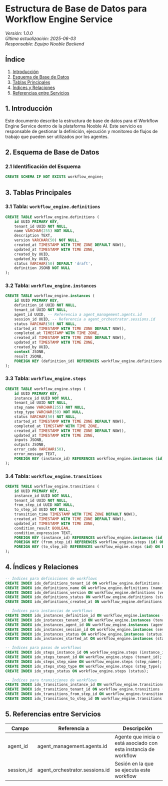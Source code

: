 # Estructura de Base de Datos para Workflow Engine Service

*Versión: 1.0.0*  
*Última actualización: 2025-06-03*  
*Responsable: Equipo Nooble Backend*

## Índice
1. [Introducción](#1-introducción)
2. [Esquema de Base de Datos](#2-esquema-de-base-de-datos)
3. [Tablas Principales](#3-tablas-principales)
4. [Índices y Relaciones](#4-índices-y-relaciones)
5. [Referencias entre Servicios](#5-referencias-entre-servicios)

## 1. Introducción

Este documento describe la estructura de base de datos para el Workflow Engine Service dentro de la plataforma Nooble AI. Este servicio es responsable de gestionar la definición, ejecución y monitoreo de flujos de trabajo que pueden ser utilizados por los agentes.

## 2. Esquema de Base de Datos

### 2.1 Identificación del Esquema

```sql
CREATE SCHEMA IF NOT EXISTS workflow_engine;
```

## 3. Tablas Principales

### 3.1 Tabla: `workflow_engine.definitions`

```sql
CREATE TABLE workflow_engine.definitions (
    id UUID PRIMARY KEY,
    tenant_id UUID NOT NULL,
    name VARCHAR(255) NOT NULL,
    description TEXT,
    version VARCHAR(50) NOT NULL,
    created_at TIMESTAMP WITH TIME ZONE DEFAULT NOW(),
    updated_at TIMESTAMP WITH TIME ZONE,
    created_by UUID,
    updated_by UUID,
    status VARCHAR(50) DEFAULT 'draft',
    definition JSONB NOT NULL
);
```

### 3.2 Tabla: `workflow_engine.instances`

```sql
CREATE TABLE workflow_engine.instances (
    id UUID PRIMARY KEY,
    definition_id UUID NOT NULL,
    tenant_id UUID NOT NULL,
    agent_id UUID, -- Referencia a agent_management.agents.id
    session_id UUID, -- Referencia a agent_orchestrator.sessions.id
    status VARCHAR(50) NOT NULL,
    started_at TIMESTAMP WITH TIME ZONE DEFAULT NOW(),
    completed_at TIMESTAMP WITH TIME ZONE,
    created_at TIMESTAMP WITH TIME ZONE DEFAULT NOW(),
    updated_at TIMESTAMP WITH TIME ZONE,
    created_by UUID,
    context JSONB,
    result JSONB,
    FOREIGN KEY (definition_id) REFERENCES workflow_engine.definitions (id) ON DELETE CASCADE
);
```

### 3.3 Tabla: `workflow_engine.steps`

```sql
CREATE TABLE workflow_engine.steps (
    id UUID PRIMARY KEY,
    instance_id UUID NOT NULL,
    tenant_id UUID NOT NULL,
    step_name VARCHAR(255) NOT NULL,
    step_type VARCHAR(50) NOT NULL,
    status VARCHAR(50) NOT NULL,
    started_at TIMESTAMP WITH TIME ZONE DEFAULT NOW(),
    completed_at TIMESTAMP WITH TIME ZONE,
    created_at TIMESTAMP WITH TIME ZONE DEFAULT NOW(),
    updated_at TIMESTAMP WITH TIME ZONE,
    inputs JSONB,
    outputs JSONB,
    error_code VARCHAR(50),
    error_message TEXT,
    FOREIGN KEY (instance_id) REFERENCES workflow_engine.instances (id) ON DELETE CASCADE
);
```

### 3.4 Tabla: `workflow_engine.transitions`

```sql
CREATE TABLE workflow_engine.transitions (
    id UUID PRIMARY KEY,
    instance_id UUID NOT NULL,
    tenant_id UUID NOT NULL,
    from_step_id UUID NOT NULL,
    to_step_id UUID NOT NULL,
    transition_time TIMESTAMP WITH TIME ZONE DEFAULT NOW(),
    created_at TIMESTAMP WITH TIME ZONE DEFAULT NOW(),
    updated_at TIMESTAMP WITH TIME ZONE,
    condition_result BOOLEAN,
    condition_expression TEXT,
    FOREIGN KEY (instance_id) REFERENCES workflow_engine.instances (id) ON DELETE CASCADE,
    FOREIGN KEY (from_step_id) REFERENCES workflow_engine.steps (id) ON DELETE CASCADE,
    FOREIGN KEY (to_step_id) REFERENCES workflow_engine.steps (id) ON DELETE CASCADE
);
```

## 4. Índices y Relaciones

```sql
-- Índices para definiciones de workflows
CREATE INDEX idx_definitions_tenant_id ON workflow_engine.definitions (tenant_id);
CREATE INDEX idx_definitions_name ON workflow_engine.definitions (name);
CREATE INDEX idx_definitions_version ON workflow_engine.definitions (version);
CREATE INDEX idx_definitions_status ON workflow_engine.definitions (status);
CREATE INDEX idx_definitions_created_at ON workflow_engine.definitions (created_at);

-- Índices para instancias de workflows
CREATE INDEX idx_instances_definition_id ON workflow_engine.instances (definition_id);
CREATE INDEX idx_instances_tenant_id ON workflow_engine.instances (tenant_id);
CREATE INDEX idx_instances_agent_id ON workflow_engine.instances (agent_id);
CREATE INDEX idx_instances_session_id ON workflow_engine.instances (session_id);
CREATE INDEX idx_instances_status ON workflow_engine.instances (status);
CREATE INDEX idx_instances_started_at ON workflow_engine.instances (started_at);

-- Índices para pasos de workflows
CREATE INDEX idx_steps_instance_id ON workflow_engine.steps (instance_id);
CREATE INDEX idx_steps_tenant_id ON workflow_engine.steps (tenant_id);
CREATE INDEX idx_steps_step_name ON workflow_engine.steps (step_name);
CREATE INDEX idx_steps_step_type ON workflow_engine.steps (step_type);
CREATE INDEX idx_steps_status ON workflow_engine.steps (status);

-- Índices para transiciones de workflows
CREATE INDEX idx_transitions_instance_id ON workflow_engine.transitions (instance_id);
CREATE INDEX idx_transitions_tenant_id ON workflow_engine.transitions (tenant_id);
CREATE INDEX idx_transitions_from_step_id ON workflow_engine.transitions (from_step_id);
CREATE INDEX idx_transitions_to_step_id ON workflow_engine.transitions (to_step_id);
```

## 5. Referencias entre Servicios

| Campo | Referencia a | Descripción |
|-------|-------------|-------------|
| agent_id | agent_management.agents.id | Agente que inicia o está asociado con esta instancia de workflow |
| session_id | agent_orchestrator.sessions.id | Sesión en la que se ejecuta este workflow |
